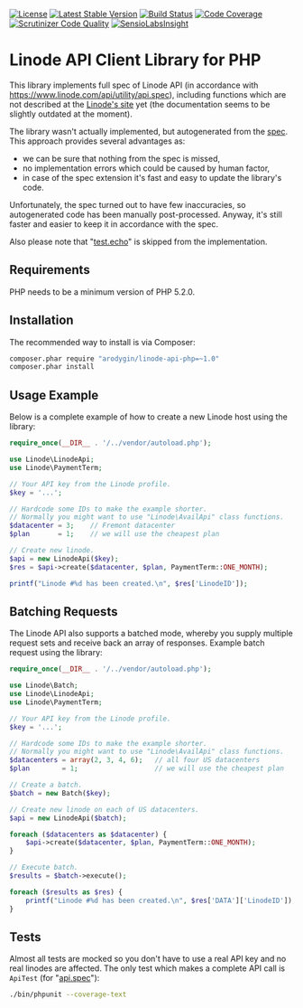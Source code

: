 [![License](https://img.shields.io/packagist/l/arodygin/linode-api-php.svg)](https://packagist.org/packages/arodygin/linode-api-php)
[![Latest Stable Version](https://img.shields.io/packagist/v/arodygin/linode-api-php.svg)](https://packagist.org/packages/arodygin/linode-api-php)
[![Build Status](https://img.shields.io/travis/arodygin/linode-api-php.svg)](https://travis-ci.org/arodygin/linode-api-php)
[![Code Coverage](https://img.shields.io/scrutinizer/coverage/g/arodygin/linode-api-php.svg)](https://scrutinizer-ci.com/g/arodygin/linode-api-php/?branch=master)
[![Scrutinizer Code Quality](https://img.shields.io/scrutinizer/g/arodygin/linode-api-php.svg)](https://scrutinizer-ci.com/g/arodygin/linode-api-php/?branch=master)
[![SensioLabsInsight](https://img.shields.io/sensiolabs/i/727b4566-d4ae-49a3-90de-b4a607d514bc.svg)](https://insight.sensiolabs.com/projects/727b4566-d4ae-49a3-90de-b4a607d514bc)

# Linode API Client Library for PHP

This library implements full spec of Linode API (in accordance with https://www.linode.com/api/utility/api.spec), including functions which are not described at the [Linode's site](https://www.linode.com/api) yet (the documentation seems to be slightly outdated at the moment).

The library wasn't actually implemented, but autogenerated from the [spec](https://api.linode.com/?api_action=api.spec). This approach provides several advantages as:
 * we can be sure that nothing from the spec is missed,
 * no implementation errors which could be caused by human factor,
 * in case of the spec extension it's fast and easy to update the library's code.

Unfortunately, the spec turned out to have few inaccuracies, so autogenerated code has been manually post-processed. Anyway, it's still faster and easier to keep it in accordance with the spec.

Also please note that "[test.echo](https://www.linode.com/api/utility/test.echo)" is skipped from the implementation.

## Requirements

PHP needs to be a minimum version of PHP 5.2.0.

## Installation

The recommended way to install is via Composer:

```bash
composer.phar require "arodygin/linode-api-php=~1.0"
composer.phar install
```

## Usage Example

Below is a complete example of how to create a new Linode host using the library:

```php
require_once(__DIR__ . '/../vendor/autoload.php');

use Linode\LinodeApi;
use Linode\PaymentTerm;

// Your API key from the Linode profile.
$key = '...';

// Hardcode some IDs to make the example shorter.
// Normally you might want to use "Linode\AvailApi" class functions.
$datacenter = 3;    // Fremont datacenter
$plan       = 1;    // we will use the cheapest plan

// Create new linode.
$api = new LinodeApi($key);
$res = $api->create($datacenter, $plan, PaymentTerm::ONE_MONTH);

printf("Linode #%d has been created.\n", $res['LinodeID']);
```

## Batching Requests

The Linode API also supports a batched mode, whereby you supply multiple request sets and receive back an array of responses. Example batch request using the library:

```php
require_once(__DIR__ . '/../vendor/autoload.php');

use Linode\Batch;
use Linode\LinodeApi;
use Linode\PaymentTerm;

// Your API key from the Linode profile.
$key = '...';

// Hardcode some IDs to make the example shorter.
// Normally you might want to use "Linode\AvailApi" class functions.
$datacenters = array(2, 3, 4, 6);   // all four US datacenters
$plan        = 1;                   // we will use the cheapest plan

// Create a batch.
$batch = new Batch($key);

// Create new linode on each of US datacenters.
$api = new LinodeApi($batch);

foreach ($datacenters as $datacenter) {
    $api->create($datacenter, $plan, PaymentTerm::ONE_MONTH);
}

// Execute batch.
$results = $batch->execute();

foreach ($results as $res) {
    printf("Linode #%d has been created.\n", $res['DATA']['LinodeID']);
}
```

## Tests

Almost all tests are mocked so you don't have to use a real API key and no real linodes are affected. The only test which makes a complete API call is `ApiTest` (for "[api.spec](https://www.linode.com/api/utility/api.spec)"):

```bash
./bin/phpunit --coverage-text
```
